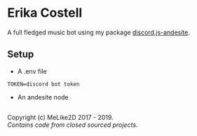 # Erika Costell

A full fledged music bot using my package [discord.js-andesite](https://npmjs.com/discord.js-andesite).

## Setup

- A .env file

```env
TOKEN=discord bot token
```

- An andesite node

##

Copyright (c) MeLike2D 2017 - 2019.  
_Contains code from closed sourced projects._
